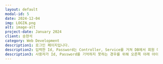 ```yaml
---
layout: default
modal-id: 5
date: 2024-12-04
img: LOGIN.png
alt: image-alt
project-date: January 2024
client: 송현석
category: Web Development
description1: 로그인 페이지입니다.
description2: 입력한 Id, Password는 Controller, Service를 거쳐 DB에서 회원 데이터를 return 하여 Session에 설정합니다.
description3: 사용자가 Id, Password를 기억하지 못하는 경우를 위해 오른쪽 아래 아이디, 비밀번호 찾기 기능을 구현 중입니다.
---
```

